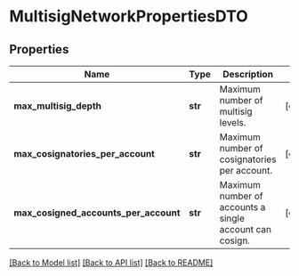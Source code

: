 # MultisigNetworkPropertiesDTO

## Properties
Name | Type | Description | Notes
------------ | ------------- | ------------- | -------------
**max_multisig_depth** | **str** | Maximum number of multisig levels. | [optional] 
**max_cosignatories_per_account** | **str** | Maximum number of cosignatories per account. | [optional] 
**max_cosigned_accounts_per_account** | **str** | Maximum number of accounts a single account can cosign. | [optional] 

[[Back to Model list]](../README.md#documentation-for-models) [[Back to API list]](../README.md#documentation-for-api-endpoints) [[Back to README]](../README.md)


